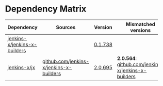 # Dependency Matrix

Dependency | Sources | Version | Mismatched versions
---------- | ------- | ------- | -------------------
[jenkins-x/jenkins-x-builders](https://github.com/jenkins-x/jenkins-x-builders.git) |  | [0.1.738]() | 
[jenkins-x/jx](https://github.com/jenkins-x/jx.git) | [github.com/jenkins-x/jenkins-x-builders](https://github.com/jenkins-x/jenkins-x-builders) | [2.0.695](https://github.com/jenkins-x/jx/releases/tag/v2.0.695) | **2.0.564**: [github.com/jenkins-x/jenkins-x-builders](https://github.com/jenkins-x/jenkins-x-builders)
